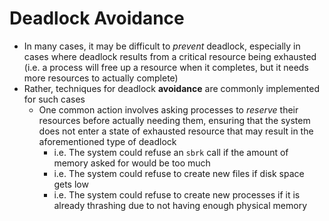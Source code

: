 # Deadlock Avoidance
- In many cases, it may be difficult to *prevent* deadlock, especially in cases where deadlock results from a critical resource being exhausted (i.e. a process will free up a resource when it completes, but it needs more resources to actually complete)
- Rather, techniques for deadlock **avoidance** are commonly implemented for such cases
    - One common action involves asking processes to *reserve* their resources before actually needing them, ensuring that the system does not enter a state of exhausted resource that may result in the aforementioned type of deadlock
        - i.e. The system could refuse an `sbrk` call if the amount of memory asked for would be too much
        - i.e. The system could refuse to create new files if disk space gets low
        - i.e. The system could refuse to create new processes if it is already thrashing due to not having enough physical memory